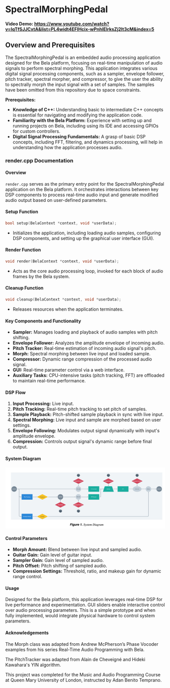 # SpectralMorphingPedal

#### Video Demo: https://www.youtube.com/watch?v=IqTfSJJCxtA&list=PL4widt4EFIHcix-wPnhlElrksZj2lt3cM&index=5

## Overview and Prerequisites
The SpectralMorphingPedal is an embedded audio processing application designed for the Bela platform, focusing on real-time manipulation of audio signals to perform spectral morphing. This application integrates various digital signal processing components, such as a sampler, envelope follower, pitch tracker, spectral morpher, and compressor, to give the user the ability to spectrally morph the input signal with a set of samples. The samples have been omitted from this repository due to space constraints.

**Prerequisites:**
- **Knowledge of C++:** Understanding basic to intermediate C++ concepts is essential for navigating and modifying the application code.
- **Familiarity with the Bela Platform:** Experience with setting up and running projects on Bela, including using its IDE and accessing GPIOs for custom controllers.
- **Digital Signal Processing Fundamentals:** A grasp of basic DSP concepts, including FFT, filtering, and dynamics processing, will help in understanding how the application processes audio.

### render.cpp Documentation

#### Overview
`render.cpp` serves as the primary entry point for the SpectralMorphingPedal application on the Bela platform. It orchestrates interactions between key DSP components to process real-time audio input and generate modified audio output based on user-defined parameters.

#### Setup Function
```cpp
bool setup(BelaContext *context, void *userData);
```
- Initializes the application, including loading audio samples, configuring DSP components, and setting up the graphical user interface (GUI).

#### Render Function
```cpp
void render(BelaContext *context, void *userData);
```
- Acts as the core audio processing loop, invoked for each block of audio frames by the Bela system.

#### Cleanup Function
```cpp
void cleanup(BelaContext *context, void *userData);
```
- Releases resources when the application terminates.

#### Key Components and Functionality
- **Sampler:** Manages loading and playback of audio samples with pitch shifting.
- **Envelope Follower:** Analyzes the amplitude envelope of incoming audio.
- **Pitch Tracker:** Real-time estimation of incoming audio signal's pitch.
- **Morph:** Spectral morphing between live input and loaded sample.
- **Compressor:** Dynamic range compression of the processed audio signal.
- **GUI:** Real-time parameter control via a web interface.
- **Auxiliary Tasks:** CPU-intensive tasks (pitch tracking, FFT) are offloaded to maintain real-time performance.

#### DSP Flow
1. **Input Processing:** Live input.
2. **Pitch Tracking:** Real-time pitch tracking to set pitch of samples.
3. **Sample Playback:** Pitch-shifted sample playback in sync with live input.
4. **Spectral Morphing:** Live input and sample are morphed based on user settings.
5. **Envelope Following:** Modulates output signal dynamically with input's amplitude envelope.
6. **Compression:** Controls output signal's dynamic range before final output.

#### System Diagram
![System Diagram](DIAGRAM.png)

#### Control Parameters
- **Morph Amount:** Blend between live input and sampled audio.
- **Guitar Gain:** Gain level of guitar input.
- **Sampler Gain:** Gain level of sampled audio.
- **Pitch Offset:** Pitch shifting of sampled audio.
- **Compression Settings:** Threshold, ratio, and makeup gain for dynamic range control.

#### Usage
Designed for the Bela platform, this application leverages real-time DSP for live performance and experimentation. GUI sliders enable interactive control over audio processing parameters. This is a simple prototype and when fully implemented, would integrate physical hardware to control system parameters.

#### Acknowledgements

The Morph class was adapted from Andrew McPherson’s Phase Vocoder examples from his series Real-Time Audio Programming with Bela.

The PitchTracker was adapted from Alain de Cheveigné and Hideki Kawahara's YIN algorithm.

This project was completed for the Music and Audio Programming Course at Queen Mary University of London, instructed by Adan Benito Temprano.
